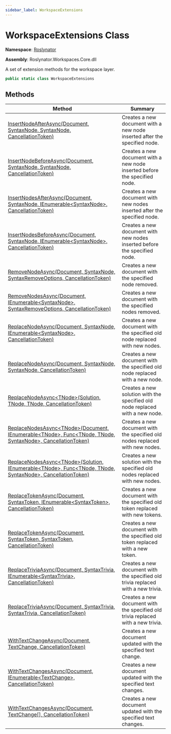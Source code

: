 ```yaml
---
sidebar_label: WorkspaceExtensions
---
```


# WorkspaceExtensions Class

**Namespace**: [Roslynator](../index.md)

**Assembly**: Roslynator\.Workspaces\.Core\.dll

  
A set of extension methods for the workspace layer\.

```csharp
public static class WorkspaceExtensions
```

## Methods

| Method | Summary |
| ------ | ------- |
| [InsertNodeAfterAsync(Document, SyntaxNode, SyntaxNode, CancellationToken)](InsertNodeAfterAsync/index.md) | Creates a new document with a new node inserted after the specified node\. |
| [InsertNodeBeforeAsync(Document, SyntaxNode, SyntaxNode, CancellationToken)](InsertNodeBeforeAsync/index.md) | Creates a new document with a new node inserted before the specified node\. |
| [InsertNodesAfterAsync(Document, SyntaxNode, IEnumerable&lt;SyntaxNode&gt;, CancellationToken)](InsertNodesAfterAsync/index.md) | Creates a new document with new nodes inserted after the specified node\. |
| [InsertNodesBeforeAsync(Document, SyntaxNode, IEnumerable&lt;SyntaxNode&gt;, CancellationToken)](InsertNodesBeforeAsync/index.md) | Creates a new document with new nodes inserted before the specified node\. |
| [RemoveNodeAsync(Document, SyntaxNode, SyntaxRemoveOptions, CancellationToken)](RemoveNodeAsync/index.md) | Creates a new document with the specified node removed\. |
| [RemoveNodesAsync(Document, IEnumerable&lt;SyntaxNode&gt;, SyntaxRemoveOptions, CancellationToken)](RemoveNodesAsync/index.md) | Creates a new document with the specified nodes removed\. |
| [ReplaceNodeAsync(Document, SyntaxNode, IEnumerable&lt;SyntaxNode&gt;, CancellationToken)](ReplaceNodeAsync/index.md#2800034700) | Creates a new document with the specified old node replaced with new nodes\. |
| [ReplaceNodeAsync(Document, SyntaxNode, SyntaxNode, CancellationToken)](ReplaceNodeAsync/index.md#2769549058) | Creates a new document with the specified old node replaced with a new node\. |
| [ReplaceNodeAsync&lt;TNode&gt;(Solution, TNode, TNode, CancellationToken)](ReplaceNodeAsync/index.md#726832148) | Creates a new solution with the specified old node replaced with a new node\. |
| [ReplaceNodesAsync&lt;TNode&gt;(Document, IEnumerable&lt;TNode&gt;, Func&lt;TNode, TNode, SyntaxNode&gt;, CancellationToken)](ReplaceNodesAsync/index.md#3390405393) | Creates a new document with the specified old nodes replaced with new nodes\. |
| [ReplaceNodesAsync&lt;TNode&gt;(Solution, IEnumerable&lt;TNode&gt;, Func&lt;TNode, TNode, SyntaxNode&gt;, CancellationToken)](ReplaceNodesAsync/index.md#3829645159) | Creates a new solution with the specified old nodes replaced with new nodes\. |
| [ReplaceTokenAsync(Document, SyntaxToken, IEnumerable&lt;SyntaxToken&gt;, CancellationToken)](ReplaceTokenAsync/index.md#2405049151) | Creates a new document with the specified old token replaced with new tokens\. |
| [ReplaceTokenAsync(Document, SyntaxToken, SyntaxToken, CancellationToken)](ReplaceTokenAsync/index.md#2782180799) | Creates a new document with the specified old token replaced with a new token\. |
| [ReplaceTriviaAsync(Document, SyntaxTrivia, IEnumerable&lt;SyntaxTrivia&gt;, CancellationToken)](ReplaceTriviaAsync/index.md#3069294243) | Creates a new document with the specified old trivia replaced with a new trivia\. |
| [ReplaceTriviaAsync(Document, SyntaxTrivia, SyntaxTrivia, CancellationToken)](ReplaceTriviaAsync/index.md#4172355089) | Creates a new document with the specified old trivia replaced with a new trivia\. |
| [WithTextChangeAsync(Document, TextChange, CancellationToken)](WithTextChangeAsync/index.md) | Creates a new document updated with the specified text change\. |
| [WithTextChangesAsync(Document, IEnumerable&lt;TextChange&gt;, CancellationToken)](WithTextChangesAsync/index.md#2083710782) | Creates a new document updated with the specified text changes\. |
| [WithTextChangesAsync(Document, TextChange\[\], CancellationToken)](WithTextChangesAsync/index.md#4270127073) | Creates a new document updated with the specified text changes\. |

